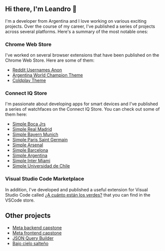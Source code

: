 ## Hi there, I'm Leandro 👋
I'm a developer from Argentina and I love working on various exciting projects. Over the course of my career, I've published a series of projects across several platforms. Here's a summary of the most notable ones:

### Chrome Web Store
I've worked on several browser extensions that have been published on the Chrome Web Store. Here are some of them:

- [Reddit Usernames Anon](https://chrome.google.com/webstore/detail/reddit-usernames-anon/gjpfnoagjnekjcochongcehlgagcjbji?hl=es-419&authuser=0)
- [Argentina World Champion Theme](https://chrome.google.com/webstore/detail/argentina-world-champion/poihhlcdlenifjfdhggpobbioihjhoba?hl=es-419&authuser=0)
- [Coldplay Theme](https://chrome.google.com/webstore/detail/coldplay-theme/gnconfiaceodmonbmgligddildpnmlie?hl=es-419&authuser=0)  

### Connect IQ Store
I'm passionate about developing apps for smart devices and I've published a series of watchfaces on the Connect IQ Store. You can check out some of them here:

- [Simple Boca Jrs](https://apps.garmin.com/en-US/apps/2913b8b9-38c1-46fa-b547-47d19926500b)
- [Simple Real Madrid](https://apps.garmin.com/en-US/apps/1b7d58cf-4464-4c20-8430-99cfde8ac10d)
- [Simple Bayern Munich](https://apps.garmin.com/en-US/apps/0268f226-ca98-4868-afd8-484b38e22f2f)
- [Simple Paris Saint Germain](https://apps.garmin.com/en-US/apps/7a5181b5-8c94-4d7d-8bb1-199b088e7922)
- [Simple Arsenal](https://apps.garmin.com/en-US/apps/2603d3a0-4bf3-455b-8b7e-a4c9211e8107)
- [Simple Barcelona](https://apps.garmin.com/en-US/apps/1ca89431-4c02-416e-9b09-5a30aa243f21)
- [Simple Argentina](https://apps.garmin.com/en-US/apps/79cc9fad-d173-4e9a-a0d8-42da3453c48e)
- [Simple Inter Miami](https://apps.garmin.com/en-US/apps/68841b32-7ac8-4856-b7a6-4e1ef730ca7d)
- [Simple Universidad de Chile](https://apps.garmin.com/en-US/apps/023d0013-6ca6-4df1-b0c9-b5fccd79234b)

### Visual Studio Code Marketplace
In addition, I've developed and published a useful extension for Visual Studio Code called [¿A cuánto están los verdes?](https://marketplace.visualstudio.com/items?itemName=leanczo.blue-dollar) that you can find in the VSCode store.

## Other projects 
- [Meta backend capstone](https://github.com/leanczo/meta-backend-capstone)
- [Meta frontend capstone](https://github.com/leanczo/meta-frontend-capstone)
- [JSON Query Builder](https://query-json-generator.vercel.app/)
- [Bajo cielo salteño](https://bajo-cielo-salteno.vercel.app/)
